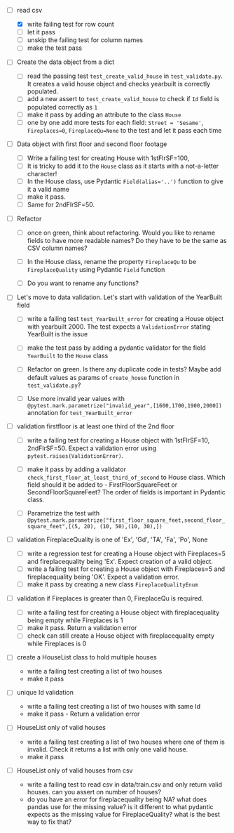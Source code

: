 - [ ] read csv
    - [x] write failing test for row count
    - [ ] let it pass
    - [ ] unskip the failing test for column names
    - [ ] make the test pass

- [ ] Create the data object from a dict
    - [ ] read the passing test `test_create_valid_house` in `test_validate.py`. It creates a valid house object and checks yearbuilt is correctly populated.
    - [ ] add a new assert to `test_create_valid_house` to check if `Id` field is populated correctly as `1`
    - [ ] make it pass by adding an attribute to the class `House`
    - [ ] one by one add more tests for each field: `Street = 'Sesame'`, `Fireplaces=0`, `FireplaceQu=None` to the test and let it pass each time

- [ ] Data object with first floor and second floor footage
    - [ ]  Write a failing test for creating House with 1stFlrSF=100, 
    - [ ] It is tricky to add it to the `House` class as it starts with a not-a-letter character!
    - [ ] In the House class, use Pydantic `Field(alias='..')` function to give it a valid name
    - [ ] make it pass. 
    - [ ] Same for 2ndFlrSF=50.

- [ ] Refactor
    - [ ] once on green, think about refactoring. Would you like to rename fields to have more readable names? Do they have to be the same as CSV column names?
    - [ ] In the House class, rename the property `FireplaceQu` to be `FireplaceQuality` using Pydantic `Field` function
    - [ ] Do you want to rename any functions?
    

- [ ] Let's move to data validation. Let's start with validation of the YearBuilt field
    - [ ] write a failing test `test_YearBuilt_error` for creating a House object with yearbuilt 2000. The test expects a `ValidationError` stating YearBuilt is the issue
    - [ ] make the test pass by adding a pydantic validator for the field `YearBuilt` to the `House` class
    - [ ] Refactor on green. Is there any duplicate code in tests? Maybe add default values as params of `create_house` function in `test_validate.py`? 
    - [ ] Use more invalid year values with `@pytest.mark.parametrize("invalid_year",[1600,1700,1900,2000])` annotation for `test_YearBuilt_error`


- [ ] validation firstfloor is at least one third of the 2nd floor
    - [ ] write a failing test for creating a House object with  1stFlrSF=10, 2ndFlrSF=50. Expect a validation error using `pytest.raises(ValidationError)`.
    - [ ] make it pass by adding a validator `check_first_floor_at_least_third_of_second` to House class. Which field should it be added to - FirstFloorSquareFeet or SecondFloorSquareFeet? The order of fields is important in Pydantic class.
    - [ ] Parametrize the test with `@pytest.mark.parametrize("first_floor_square_feet,second_floor_square_feet",[(5, 20), (10, 50),(10, 30),])`



- [ ] validation FireplaceQuality is one of 'Ex', 'Gd', 'TA', 'Fa', 'Po', None
  - [ ] write a regression test for creating a House object with Fireplaces=5 and  fireplacequality being 'Ex'. Expect creation of a valid object.
  - [ ] write a failing test for creating a House object with Fireplaces=5 and  fireplacequality being 'OK'. Expect a validation error.
  - [ ] make it pass by creating a new class `FireplaceQualityEnum` 

- [ ] validation if Fireplaces is greater than 0, FireplaceQu is required.
   - [ ] write a failing test for creating a House object with  fireplacequality being empty while Fireplaces is 1
  - [ ] make it pass. Return a validation error
  - [ ] check can still create a House object with fireplacequality empty while Fireplaces is 0

- [ ] create a HouseList class to hold multiple houses
    - write a failing test creating a list of two houses
    - make it pass 

- [ ] unique Id validation
    - write a failing test creating a list of two houses with same Id
    - make it pass - Return a validation error

- [ ] HouseList only of valid houses
    - write a failing test creating a list of two houses where one of them is invalid. Check it returns a list with only one valid house.
    - make it pass 

- [ ] HouseList only of valid houses from csv
    - write a failing test to read csv in data/train.csv and only return valid houses. can you assert on number of houses?
    - do you have an error for fireplacequality being NA? what does pandas use for the missing value? is it different to what pydantic expects as the missing value for FireplaceQuality? what is the best way to fix that? 







